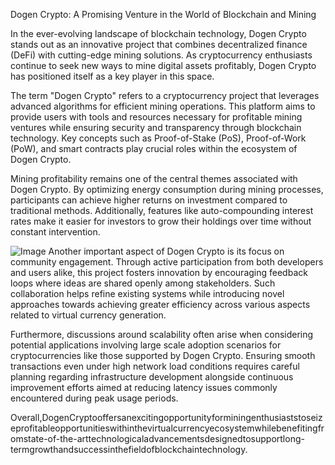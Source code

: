 Dogen Crypto: A Promising Venture in the World of Blockchain and Mining

In the ever-evolving landscape of blockchain technology, Dogen Crypto stands out as an innovative project that combines decentralized finance (DeFi) with cutting-edge mining solutions. As cryptocurrency enthusiasts continue to seek new ways to mine digital assets profitably, Dogen Crypto has positioned itself as a key player in this space.

The term "Dogen Crypto" refers to a cryptocurrency project that leverages advanced algorithms for efficient mining operations. This platform aims to provide users with tools and resources necessary for profitable mining ventures while ensuring security and transparency through blockchain technology. Key concepts such as Proof-of-Stake (PoS), Proof-of-Work (PoW), and smart contracts play crucial roles within the ecosystem of Dogen Crypto.

Mining profitability remains one of the central themes associated with Dogen Crypto. By optimizing energy consumption during mining processes, participants can achieve higher returns on investment compared to traditional methods. Additionally, features like auto-compounding interest rates make it easier for investors to grow their holdings over time without constant intervention.


![Image](https://github.com/user-attachments/assets/31692037-0104-4703-abd1-696b6a7dd41b)
Another important aspect of Dogen Crypto is its focus on community engagement. Through active participation from both developers and users alike, this project fosters innovation by encouraging feedback loops where ideas are shared openly among stakeholders. Such collaboration helps refine existing systems while introducing novel approaches towards achieving greater efficiency across various aspects related to virtual currency generation.

Furthermore, discussions around scalability often arise when considering potential applications involving large scale adoption scenarios for cryptocurrencies like those supported by Dogen Crypto. Ensuring smooth transactions even under high network load conditions requires careful planning regarding infrastructure development alongside continuous improvement efforts aimed at reducing latency issues commonly encountered during peak usage periods.

Overall,DogenCryptooffersanexcitingopportunityforminingenthusiaststoseizeprofitableopportunitieswithinthevirtualcurrencyecosystemwhilebenefitingfromstate-of-the-arttechnologicaladvancementsdesignedtosupportlong-termgrowthandsuccessinthefieldofblockchaintechnology.